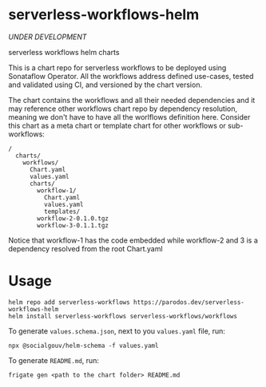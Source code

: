 # serverless-workflows-helm

*UNDER DEVELOPMENT*

serverless workflows helm charts 

This is a chart repo for serverless workflows to be deployed using Sonataflow Operator.
All the workflows address defined use-cases, tested and validated using CI, and versioned by the chart version.

The chart contains the workflows and all their needed dependencies and it may reference other workflows chart repo 
by dependency resolution, meaning we don't have to have all the worlflows definition here. 
Consider this chart as a meta chart or template chart for other workflows or sub-workflows:

```
/
  charts/              
    workflows/
      Chart.yaml
      values.yaml
      charts/
        workflow-1/
          Chart.yaml
          values.yaml
          templates/
        workflow-2-0.1.0.tgz
        workflow-3-0.1.1.tgz
```

Notice that workflow-1 has the code embedded while workflow-2 and 3 is a dependency resolved from the root Chart.yaml


# Usage      

```
helm repo add serverless-workflows https://parodos.dev/serverless-workflows-helm
helm install serverless-workflows serverless-workflows/workflows
```
      
To generate `values.schema.json`, next to you `values.yaml` file, run: 
```
npx @socialgouv/helm-schema -f values.yaml
```

To generate `README.md`, run:
```
frigate gen <path to the chart folder> README.md
```